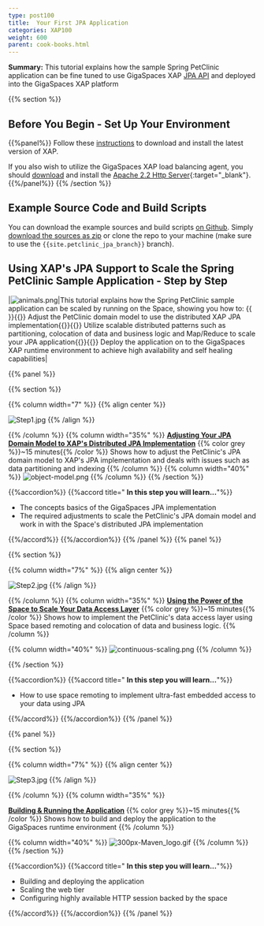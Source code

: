 ```yaml
---
type: post100
title:  Your First JPA Application
categories: XAP100
weight: 600
parent: cook-books.html
---
```



**Summary:**  This tutorial explains how the sample Spring PetClinic application can be fine tuned to use GigaSpaces XAP [JPA API](./jpa-api.html) and deployed into the GigaSpaces XAP platform


{{% section %}}

## Before You Begin - Set Up Your Environment

{{%panel%}}
Follow these [instructions](./installation-guide.html#java-installation) to download and install the latest version of XAP.

If you also wish to utilize the GigaSpaces XAP load balancing agent, you should [download](http://httpd.apache.org/download.cgi)  and install the [Apache 2.2 Http Server](http://httpd.apache.org/){:target="_blank"}.
{{%/panel%}}
{{% /section %}}

## Example Source Code and Build Scripts

You can download the example sources and build scripts [on Github](https://github.com/Gigaspaces/petclinic-jpa).
Simply [download the sources as zip](https://github.com/Gigaspaces/petclinic-jpa/archive/{{site.petclinic_jpa_branch}}.zip) or clone the repo to your machine (make sure to use the `{{site.petclinic_jpa_branch}}` branch).


## Using XAP's JPA Support to Scale the Spring PetClinic Sample Application - Step by Step

|![animals.png](/attachment_files/animals.png)|This tutorial explains how the Spring PetClinic sample application can be scaled by running on the Space, showing you how to: {{<wbr>}}{{<oksign>}} Adjust the PetClinic domain model to use the distributed XAP JPA implementation{{<wbr>}}{{<oksign>}} Utilize scalable distributed patterns such as partitioning, colocation of data and business logic and Map/Reduce to scale your JPA application{{<wbr>}}{{<oksign>}} Deploy the application on to the GigaSpaces XAP runtime environment to achieve high availability and self healing capabilities|

{{% panel   %}}

{{% section %}}


{{% column width="7" %}}
{{% align center %}}

![Step1.jpg](/attachment_files/Step1.jpg)
{{% /align %}}

{{% /column %}}
{{% column width="35%" %}}
[**Adjusting Your JPA Domain Model to XAP's Distributed JPA Implementation**](./step-1-adjusting-your-jpa-domain-model-to-the-xap-jpa-implementation.html)
{{% color grey %}}~15 minutes{{% /color %}}
Shows how to adjust the PetClinic's JPA domain model to XAP's JPA implementation and deals with issues such as data partitioning and indexing
{{% /column %}}
{{% column width="40%" %}}
![object-model.png](/attachment_files/object-model.png)
{{% /column %}}
{{% /section %}}

{{%accordion%}}
{{%accord title="  **In this step you will learn...**"%}}

- The concepts basics of the GigaSpaces JPA implementation
- The required adjustments to scale the PetClinic's JPA domain model and work in with the Space's distributed JPA implementation

{{%/accord%}}
{{%/accordion%}}
{{% /panel %}}
{{% panel  %}}

{{% section %}}


{{% column width="7%" %}}
{{% align center %}}

![Step2.jpg](/attachment_files/Step2.jpg)
{{% /align %}}

{{% /column %}}
{{% column width="35%" %}}
[**Using the Power of the Space to Scale Your Data Access Layer**](./step-2-using-the-power-of-the-space-to-scale-your-data-access-layer.html)
{{% color grey %}}~15 minutes{{% /color %}}
Shows how to implement the PetClinic's data access layer using Space based remoting and colocation of data and business logic.
{{% /column %}}

{{% column width="40%" %}}
![continuous-scaling.png](/attachment_files/continuous-scaling.png)
{{% /column %}}

{{% /section %}}

{{%accordion%}}
{{%accord title="  **In this step you will learn...**"%}}

- How to use space remoting to implement ultra-fast embedded access to your data using JPA

{{%/accord%}}
{{%/accordion%}}
{{% /panel %}}

{{% panel   %}}

{{% section %}}


{{% column width="7%" %}}
{{% align center %}}

![Step3.jpg](/attachment_files/Step3.jpg)
{{% /align %}}

{{% /column %}}
{{% column width="35%" %}}

[**Building & Running the Application**](./step-3-building-and-running-the-application.html)
{{% color grey %}}~15 minutes{{% /color %}}
Shows how to build and deploy the application to the GigaSpaces runtime environment
{{% /column %}}

{{% column width="40%" %}}
![300px-Maven_logo.gif](/attachment_files/300px-Maven_logo.gif)
{{% /column %}}
{{% /section %}}

{{%accordion%}}
{{%accord title="  **In this step you will learn...**"%}}

- Building and deploying the application
- Scaling the web tier
- Configuring highly available HTTP session backed by the space

{{%/accord%}}
{{%/accordion%}}
{{% /panel %}}

